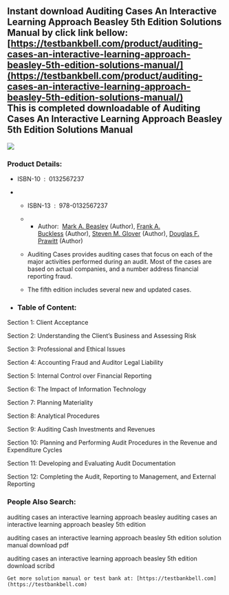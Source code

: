 Instant download **Auditing Cases An Interactive Learning Approach Beasley 5th Edition Solutions Manual** by click link bellow:  
[https://testbankbell.com/product/auditing-cases-an-interactive-learning-approach-beasley-5th-edition-solutions-manual/](https://testbankbell.com/product/auditing-cases-an-interactive-learning-approach-beasley-5th-edition-solutions-manual/)  
This is completed downloadable of Auditing Cases An Interactive Learning Approach Beasley 5th Edition Solutions Manual
----------------------------------------------------------------------------------------------------------------------


![](https://testbankbell.com/wp-content/uploads/2023/05/Auditing_Cases_An_Interactive_Learning_Approach__88292.1405451625.1280.1280.jpg)
### Product Details:


* ISBN-10 ‏ : ‎ 0132567237
* * ISBN-13 ‏ : ‎ 978-0132567237
  * * Author:  [Mark A. Beasley](https://www.amazon.com/s/ref=dp_byline_sr_book_1?ie=UTF8&field-author=Mark+A.+Beasley&text=Mark+A.+Beasley&sort=relevancerank&search-alias=books) (Author), [Frank A. Buckless](https://www.amazon.com/s/ref=dp_byline_sr_book_2?ie=UTF8&field-author=Frank+A.+Buckless&text=Frank+A.+Buckless&sort=relevancerank&search-alias=books) (Author), [Steven M. Glover](https://www.amazon.com/s/ref=dp_byline_sr_book_3?ie=UTF8&field-author=Steven+M.+Glover&text=Steven+M.+Glover&sort=relevancerank&search-alias=books) (Author), [Douglas F. Prawitt](https://www.amazon.com/s/ref=dp_byline_sr_book_4?ie=UTF8&field-author=Douglas+F.+Prawitt&text=Douglas+F.+Prawitt&sort=relevancerank&search-alias=books) (Author)
   
  * Auditing Cases provides auditing cases that focus on each of the major activities performed during an audit. Most of the cases are based on actual companies, and a number address financial reporting fraud.
 
  * The fifth edition includes several new and updated cases.
 
* ### Table of Content:

Section 1: Client Acceptance


Section 2: Understanding the Client’s Business and Assessing Risk


Section 3: Professional and Ethical Issues


Section 4: Accounting Fraud and Auditor Legal Liability


Section 5: Internal Control over Financial Reporting


Section 6: The Impact of Information Technology


Section 7: Planning Materiality


Section 8: Analytical Procedures


Section 9: Auditing Cash Investments and Revenues


Section 10: Planning and Performing Audit Procedures in the Revenue and Expenditure Cycles


Section 11: Developing and Evaluating Audit Documentation


Section 12: Completing the Audit, Reporting to Management, and External Reporting



 ### People Also Search:


 auditing cases an interactive learning approach beasley
 auditing cases an interactive learning approach beasley 5th edition


 auditing cases an interactive learning approach beasley 5th edition solution manual download pdf

 auditing cases an interactive learning approach beasley 5th edition download scribd

    Get more solution manual or test bank at: [https://testbankbell.com](https://testbankbell.com)
